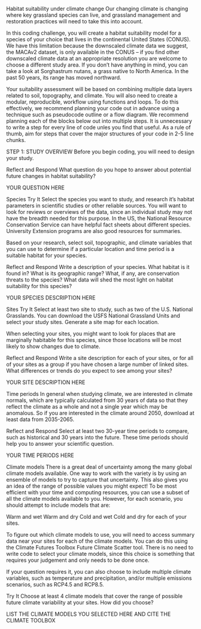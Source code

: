 Habitat suitability under climate change
Our changing climate is changing where key grassland species can live, and grassland management and restoration practices will need to take this into account.

In this coding challenge, you will create a habitat suitability model for a species of your choice that lives in the continental United States (CONUS). We have this limitation because the downscaled climate data we suggest, the MACAv2 dataset, is only available in the CONUS – if you find other downscaled climate data at an appropriate resolution you are welcome to choose a different study area. If you don’t have anything in mind, you can take a look at Sorghastrum nutans, a grass native to North America. In the past 50 years, its range has moved northward.

Your suitability assessment will be based on combining multiple data layers related to soil, topography, and climate. You will also need to create a modular, reproducible, workflow using functions and loops. To do this effectively, we recommend planning your code out in advance using a technique such as pseudocode outline or a flow diagram. We recommend planning each of the blocks below out into multiple steps. It is unnecessary to write a step for every line of code unles you find that useful. As a rule of thumb, aim for steps that cover the major structures of your code in 2-5 line chunks.

STEP 1: STUDY OVERVIEW
Before you begin coding, you will need to design your study.

Reflect and Respond
What question do you hope to answer about potential future changes in habitat suitability?

YOUR QUESTION HERE

Species
Try It
Select the species you want to study, and research it’s habitat parameters in scientific studies or other reliable sources. You will want to look for reviews or overviews of the data, since an individual study may not have the breadth needed for this purpose. In the US, the National Resource Conservation Service can have helpful fact sheets about different species. University Extension programs are also good resources for summaries.

Based on your research, select soil, topographic, and climate variables that you can use to determine if a particular location and time period is a suitable habitat for your species.

Reflect and Respond
Write a description of your species. What habitat is it found in? What is its geographic range? What, if any, are conservation threats to the species? What data will shed the most light on habitat suitability for this species?

YOUR SPECIES DESCRIPTION HERE

Sites
Try It
Select at least two site to study, such as two of the U.S. National Grasslands. You can download the USFS National Grassland Units and select your study sites. Generate a site map for each location.

When selecting your sites, you might want to look for places that are marginally habitable for this species, since those locations will be most likely to show changes due to climate.

Reflect and Respond
Write a site description for each of your sites, or for all of your sites as a group if you have chosen a large number of linked sites. What differences or trends do you expect to see among your sites?

YOUR SITE DESCRIPTION HERE

Time periods
In general when studying climate, we are interested in climate normals, which are typically calculated from 30 years of data so that they reflect the climate as a whole and not a single year which may be anomalous. So if you are interested in the climate around 2050, download at least data from 2035-2065.

Reflect and Respond
Select at least two 30-year time periods to compare, such as historical and 30 years into the future. These time periods should help you to answer your scientific question.

YOUR TIME PERIODS HERE

Climate models
There is a great deal of uncertainty among the many global climate models available. One way to work with the variety is by using an ensemble of models to try to capture that uncertainty. This also gives you an idea of the range of possible values you might expect! To be most efficient with your time and computing resources, you can use a subset of all the climate models available to you. However, for each scenario, you should attempt to include models that are:

Warm and wet
Warm and dry
Cold and wet
Cold and dry
for each of your sites.

To figure out which climate models to use, you will need to access summary data near your sites for each of the climate models. You can do this using the Climate Futures Toolbox Future Climate Scatter tool. There is no need to write code to select your climate models, since this choice is something that requires your judgement and only needs to be done once.

If your question requires it, you can also choose to include multiple climate variables, such as temperature and precipitation, and/or multiple emissions scenarios, such as RCP4.5 and RCP8.5.

Try It
Choose at least 4 climate models that cover the range of possible future climate variability at your sites. How did you choose?

LIST THE CLIMATE MODELS YOU SELECTED HERE AND CITE THE CLIMATE TOOLBOX
